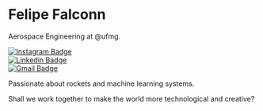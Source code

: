 # Felipe Falconn

Aerospace Engineering at @ufmg.

[![Instagram Badge](https://img.shields.io/badge/-@felipefalconn-0D1117?style=flat-square&labelColor=0D1117&logo=instagram&logoColor=white&link=https://instagram.com/felipefalconn)](https://instagram.com/felipefalconn)  
[![Linkedin Badge](https://img.shields.io/badge/-Felipe%20Falconn-0D1117?style=flat-square&logo=Linkedin&logoColor=white&link=https://www.linkedin.com/in/felipe-pereira-alves-6296041b0/)](https://www.linkedin.com/in/felipe-pereira-alves-6296041b0/)  
[![Gmail Badge](https://img.shields.io/badge/-felipealves0957%40gmail.com-0D1117?style=flat-square&logo=Gmail&logoColor=white&link=mailto:felipealves0957@gmail.com)](mailto:felipealves0957@gmail.com)  

Passionate about rockets and machine learning systems.  

Shall we work together to make the world more technological and creative?
